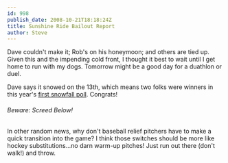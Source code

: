 ```yaml
---
id: 998
publish_date: 2008-10-21T18:18:24Z
title: Sunshine Ride Bailout Report
author: Steve
---
```

Dave couldn't make it; Rob's on his honeymoon; and others are tied up. Given this and the impending cold front, I thought it best to wait until I get home to run with my dogs. Tomorrow might be a good day for a duathlon or duel.

Dave says it snowed on the 13th, which means two folks were winners in this year's [first snowfall poll](http://www.flagstafffrenzy.org/pollsarchive#polls-2-ans). Congrats!

###### Beware: Screed Below!

In other random news, why don't baseball relief pitchers have to make a quick transition into the game? I think those switches should be more like hockey substitutions...no darn warm-up pitches! Just run out there (don't walk!) and throw.